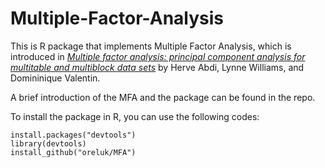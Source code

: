 # Multiple-Factor-Analysis

This is R package that implements Multiple Factor Analysis, which is introduced in *[Multiple factor analysis: principal component analysis for multitable and multiblock data sets](https://www.utdallas.edu/~herve/abdi-WiresCS-mfa-2013.pdf)* by Herve Abdi, Lynne Williams, and Domininique Valentin.

A brief introduction of the MFA and the package can be found in the repo.

To install the package in R, you can use the following codes:
```
install.packages("devtools")
library(devtools)
install_github("oreluk/MFA")
```

